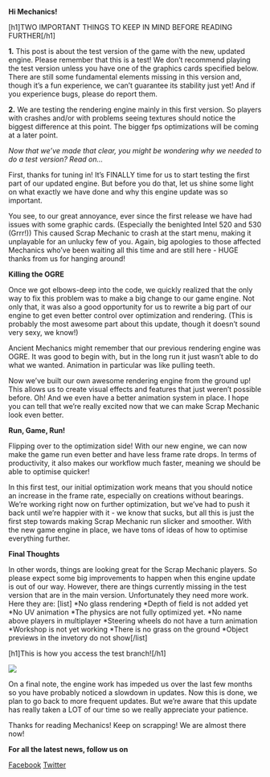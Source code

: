 **Hi Mechanics!**


[h1]TWO IMPORTANT THINGS TO KEEP IN MIND BEFORE READING FURTHER[/h1]

**1.** This post is about the test version of the game with the new, updated engine. Please remember that this is a test! We don’t recommend playing the test version unless you have one of the graphics cards specified below. There are still some fundamental elements missing in this version and, though it’s a fun experience, we can’t guarantee its stability just yet! And if you experience bugs, please do report them.

**2.** We are testing the rendering engine mainly in this first version. So players with crashes and/or with problems seeing textures should notice the biggest difference at this point. The bigger fps optimizations will be coming at a later point. 

*Now that we’ve made that clear, you might be wondering why we needed to do a test version? Read on...*

First, thanks for tuning in! It’s FINALLY time for us to start testing the first part of our updated engine. But before you do that, let us shine some light on what exactly we have done and why this engine update was so important. 

You see, to our great annoyance, ever since the first release we have had issues with some graphic cards. (Especially the benighted Intel 520 and 530 (Grrr!)) This caused Scrap Mechanic to crash at the start menu, making it unplayable for an unlucky few of you. Again, big apologies to those affected Mechanics who’ve been waiting all this time and are still here - HUGE thanks from us for hanging around!

**Killing the OGRE**

Once we got elbows-deep into the code, we quickly realized that the only way to fix this problem was to make a big change to our game engine. Not only that, it was also a good opportunity for us to rewrite a big part of our engine to get even better control over optimization and rendering. (This is probably the most awesome part about this update, though it doesn’t sound very sexy, we know!)

Ancient Mechanics might remember that our previous rendering engine was OGRE. It was good to begin with, but in the long run it just wasn’t able to do what we wanted. Animation in particular was like pulling teeth. 

Now we’ve built our own awesome rendering engine from the ground up! This allows us to create visual effects and features that just weren’t possible before. Oh! And we even have a better animation system in place. I hope you can tell that we’re really excited now that we can make Scrap Mechanic look even better. 

**Run, Game, Run!**

Flipping over to the optimization side! With our new engine, we can now make the game run even better and have less frame rate drops. In terms of productivity, it also makes our workflow much faster, meaning we should be able to optimise quicker!

In this first test, our initial optimization work means that you should notice an increase in the frame rate, especially on creations without bearings. We’re working right now on further optimization, but we’ve had to push it back until we’re happier with it - we know that sucks, but all this is just the first step towards making Scrap Mechanic run slicker and smoother. With the new game engine in place, we have tons of ideas of how to optimise everything further. 

**Final Thoughts**

In other words, things are looking great for the Scrap Mechanic players. So please expect some big improvements to happen when this engine update is out of our way. However, there are things currently missing in the test version that are in the main version. Unfortunately they need more work. 
Here they are: 
[list]
*No glass rendering 
*Depth of field is not added yet
*No UV animation 
*The physics are not fully optimized yet.
*No name above players  in multiplayer
*Steering wheels do not have a turn animation 
*Workshop is not yet working
*There is no grass on the ground
*Object previews in the invetory do not show[/list]

[h1]This is how you access the test branch![/h1]

![](http://i.imgur.com/3RWu68O.png)


On a final note, the engine work has impeded us over the last few months so you have probably noticed a slowdown in updates. Now this is done, we plan to go back to more frequent updates. But we’re aware that this update has really taken a LOT of our time so we really appreciate your patience.

Thanks for reading Mechanics! Keep on scrapping! 
We are almost there now!

**For all the latest news, follow us on** 

[Facebook](https://www.facebook.com/scrapmechanic/)
[Twitter](https://twitter.com/ScrapMechanic)